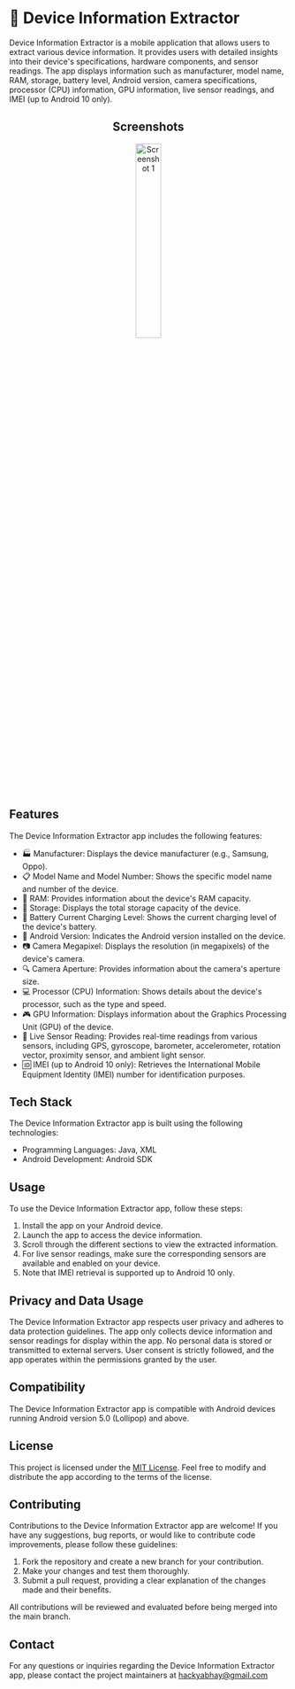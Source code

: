 

# 📱 Device Information Extractor

Device Information Extractor is a mobile application that allows users to extract various device information. It provides users with detailed insights into their device's specifications, hardware components, and sensor readings. The app displays information such as manufacturer, model name, RAM, storage, battery level, Android version, camera specifications, processor (CPU) information, GPU information, live sensor readings, and IMEI (up to Android 10 only).

<div align="center">
  <h2>Screenshots</h2>
  <p align="center">
    <img src="https://i.imgur.com/REPLACE_WITH_IMAGE1.png" alt="Screenshot 1" width="30%">
  </p>
</div>


## Features

The Device Information Extractor app includes the following features:

- 🏭 Manufacturer: Displays the device manufacturer (e.g., Samsung, Oppo).
- 📋 Model Name and Model Number: Shows the specific model name and number of the device.
- 💾 RAM: Provides information about the device's RAM capacity.
- 💽 Storage: Displays the total storage capacity of the device.
- 🔋 Battery Current Charging Level: Shows the current charging level of the device's battery.
- 🤖 Android Version: Indicates the Android version installed on the device.
- 📷 Camera Megapixel: Displays the resolution (in megapixels) of the device's camera.
- 🔍 Camera Aperture: Provides information about the camera's aperture size.
- 💻 Processor (CPU) Information: Shows details about the device's processor, such as the type and speed.
- 🎮 GPU Information: Displays information about the Graphics Processing Unit (GPU) of the device.
- 🎯 Live Sensor Reading: Provides real-time readings from various sensors, including GPS, gyroscope, barometer, accelerometer, rotation vector, proximity sensor, and ambient light sensor.
- 🆔 IMEI (up to Android 10 only): Retrieves the International Mobile Equipment Identity (IMEI) number for identification purposes.

## Tech Stack

The Device Information Extractor app is built using the following technologies:

- Programming Languages: Java, XML
- Android Development: Android SDK


## Usage

To use the Device Information Extractor app, follow these steps:

1. Install the app on your Android device.
2. Launch the app to access the device information.
3. Scroll through the different sections to view the extracted information.
4. For live sensor readings, make sure the corresponding sensors are available and enabled on your device.
5. Note that IMEI retrieval is supported up to Android 10 only.

## Privacy and Data Usage

The Device Information Extractor app respects user privacy and adheres to data protection guidelines. The app only collects device information and sensor readings for display within the app. No personal data is stored or transmitted to external servers. User consent is strictly followed, and the app operates within the permissions granted by the user.

## Compatibility

The Device Information Extractor app is compatible with Android devices running Android version 5.0 (Lollipop) and above.

## License

This project is licensed under the [MIT License](LICENSE). Feel free to modify and distribute the app according to the terms of the license.

## Contributing

Contributions to the Device Information Extractor app are welcome! If you have any suggestions, bug reports, or would like to contribute code improvements, please follow these guidelines:

1. Fork the repository and create a new branch for your contribution.
2. Make your changes and test them thoroughly.
3. Submit a pull request, providing a clear explanation of the changes made and their benefits.

All contributions will be reviewed and evaluated before being merged into the main branch.

## Contact

For any questions or inquiries regarding the Device Information Extractor app, please contact the project maintainers at hackyabhay@gmail.com
